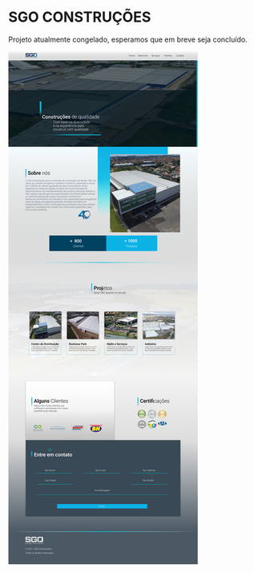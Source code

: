# SGO CONSTRUÇÕES
Projeto atualmente congelado, esperamos que em breve seja concluído.

<div>
  <img 
    src="https://github.com/wanderleygoncalves/SGO-CONSTRUCOES/blob/main/Landing%20-%20PageLanding%20-%20Page.png"
   >      
</div>
